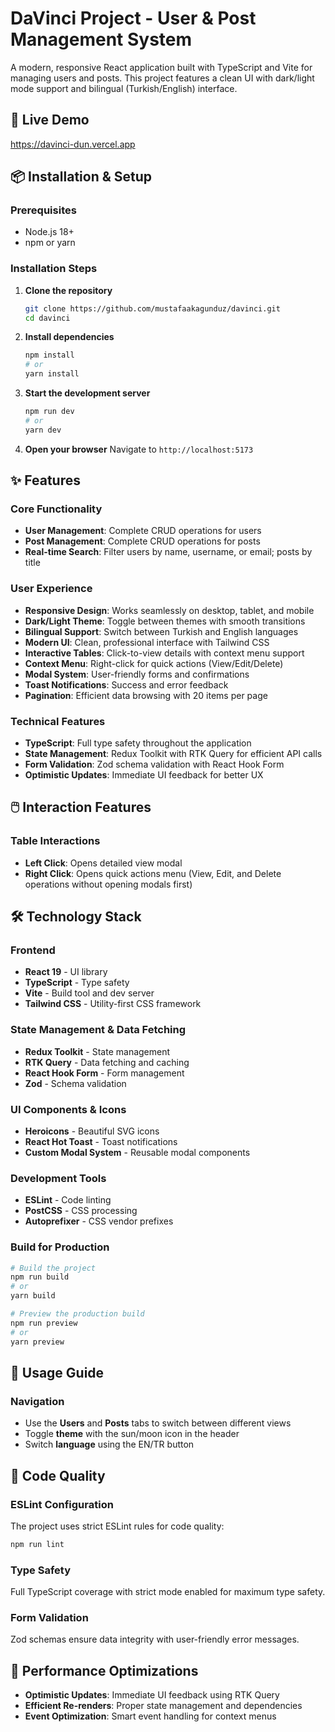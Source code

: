 # DaVinci Project - User & Post Management System

A modern, responsive React application built with TypeScript and Vite for managing users and posts. This project features a clean UI with dark/light mode support and bilingual (Turkish/English) interface.

## 🚀 Live Demo

https://davinci-dun.vercel.app

## 📦 Installation & Setup

### Prerequisites
- Node.js 18+
- npm or yarn

### Installation Steps

1. **Clone the repository**
   ```bash
   git clone https://github.com/mustafaakagunduz/davinci.git
   cd davinci
   ```

2. **Install dependencies**
   ```bash
   npm install
   # or
   yarn install
   ```

3. **Start the development server**
   ```bash
   npm run dev
   # or
   yarn dev
   ```

4. **Open your browser**
   Navigate to `http://localhost:5173`

## ✨ Features

### Core Functionality
- **User Management**: Complete CRUD operations for users
- **Post Management**: Complete CRUD operations for posts
- **Real-time Search**: Filter users by name, username, or email; posts by title

### User Experience
- **Responsive Design**: Works seamlessly on desktop, tablet, and mobile
- **Dark/Light Theme**: Toggle between themes with smooth transitions
- **Bilingual Support**: Switch between Turkish and English languages
- **Modern UI**: Clean, professional interface with Tailwind CSS
- **Interactive Tables**: Click-to-view details with context menu support
- **Context Menu**: Right-click for quick actions (View/Edit/Delete)
- **Modal System**: User-friendly forms and confirmations
- **Toast Notifications**: Success and error feedback
- **Pagination**: Efficient data browsing with 20 items per page

### Technical Features
- **TypeScript**: Full type safety throughout the application
- **State Management**: Redux Toolkit with RTK Query for efficient API calls
- **Form Validation**: Zod schema validation with React Hook Form
- **Optimistic Updates**: Immediate UI feedback for better UX

## 🖱️ Interaction Features

### Table Interactions
- **Left Click**: Opens detailed view modal
- **Right Click**: Opens quick actions menu (View, Edit, and Delete operations without opening modals first)

## 🛠️ Technology Stack

### Frontend
- **React 19** - UI library
- **TypeScript** - Type safety
- **Vite** - Build tool and dev server
- **Tailwind CSS** - Utility-first CSS framework

### State Management & Data Fetching
- **Redux Toolkit** - State management
- **RTK Query** - Data fetching and caching
- **React Hook Form** - Form management
- **Zod** - Schema validation

### UI Components & Icons
- **Heroicons** - Beautiful SVG icons
- **React Hot Toast** - Toast notifications
- **Custom Modal System** - Reusable modal components

### Development Tools
- **ESLint** - Code linting
- **PostCSS** - CSS processing
- **Autoprefixer** - CSS vendor prefixes

### Build for Production

```bash
# Build the project
npm run build
# or
yarn build

# Preview the production build
npm run preview
# or
yarn preview
```

## 🎯 Usage Guide

### Navigation
- Use the **Users** and **Posts** tabs to switch between different views
- Toggle **theme** with the sun/moon icon in the header
- Switch **language** using the EN/TR button

## 🧪 Code Quality

### ESLint Configuration
The project uses strict ESLint rules for code quality:
```bash
npm run lint
```

### Type Safety
Full TypeScript coverage with strict mode enabled for maximum type safety.

### Form Validation
Zod schemas ensure data integrity with user-friendly error messages.

## 🚀 Performance Optimizations

- **Optimistic Updates**: Immediate UI feedback using RTK Query
- **Efficient Re-renders**: Proper state management and dependencies
- **Event Optimization**: Smart event handling for context menus